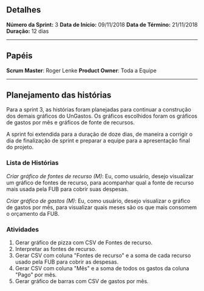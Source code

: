 ## Detalhes

**Número da Sprint:** 3
**Data de Início:** 09/11/2018
**Data de Término:** 21/11/2018
**Duração:** 12 dias

---

## Papéis

**Scrum Master**: Roger Lenke
**Product Owner**: Toda a Equipe

---

## Planejamento das histórias

Para a sprint 3, as histórias foram planejadas para continuar a construção dos demais gráficos do UnGastos. Os gráficos escolhidos foram os gráficos de gastos por mês e gráficos de fonte de recursos.

A sprint foi extendida para a duração de doze dias, de maneira a corrigir o dia de finalização de sprint e preparar a equipe para a apresentação final do projeto.

### Lista de Histórias

_Criar gráfico de fontes de recurso (M)_: Eu, como usuário, desejo visualizar um gráfico de fontes de recurso, para acompanhar qual a fonte de recurso mais usada pela FUB para cobrir suas despesas.

_Criar gráfico de gastos (M)_: Eu, como usuário, desejo visualizar o gráfico de gastos por mês, para visualizar quais meses são os que mais consomem o orçamento da FUB.

### Atividades

1. Gerar gráfico de pizza com CSV de Fontes de recurso.
2. Interpretar as fontes de recurso.
3. Gerar CSV com coluna "Fontes de recurso" e a soma de cada recurso usado pela FUB para cobrir as despesas.
4. Gerar CSV com coluna "Mês" e a soma de todos os gastos da coluna "Pago" por mês.
5. Gerar gráfico de barras com CSV de gastos por mês.
